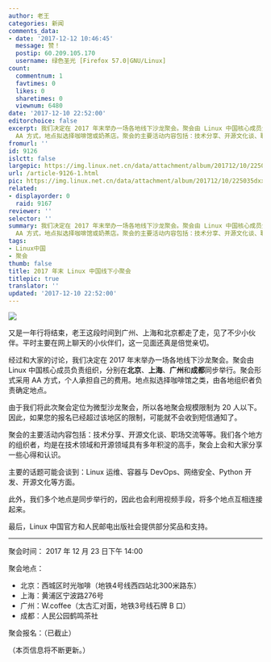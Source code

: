 ```yaml
---
author: 老王
categories: 新闻
comments_data:
- date: '2017-12-12 10:46:45'
  message: 赞！
  postip: 60.209.105.170
  username: 绿色圣光 [Firefox 57.0|GNU/Linux]
count:
  commentnum: 1
  favtimes: 0
  likes: 0
  sharetimes: 0
  viewnum: 6480
date: '2017-12-10 22:52:00'
editorchoice: false
excerpt: 我们决定在 2017 年末举办一场各地线下沙龙聚会。聚会由 Linux 中国核心成员负责组织，分别在北京、上海、广州和成都同步举行。聚会形式采用
  AA 方式，地点拟选择咖啡馆或奶茶店。聚会的主要活动内容包括：技术分享、开源文化谈、职场交流等等。
fromurl: ''
id: 9126
islctt: false
largepic: https://img.linux.net.cn/data/attachment/album/201712/10/225035dxxg31hgcotbsx31.jpg
url: /article-9126-1.html
pic: https://img.linux.net.cn/data/attachment/album/201712/10/225035dxxg31hgcotbsx31.jpg.thumb.jpg
related:
- displayorder: 0
  raid: 9167
reviewer: ''
selector: ''
summary: 我们决定在 2017 年末举办一场各地线下沙龙聚会。聚会由 Linux 中国核心成员负责组织，分别在北京、上海、广州和成都同步举行。聚会形式采用
  AA 方式，地点拟选择咖啡馆或奶茶店。聚会的主要活动内容包括：技术分享、开源文化谈、职场交流等等。
tags:
- Linux中国
- 聚会
thumb: false
title: 2017 年末 Linux 中国线下小聚会
titlepic: true
translator: ''
updated: '2017-12-10 22:52:00'
---
```


![](https://img.linux.net.cn/data/attachment/album/201712/10/225035dxxg31hgcotbsx31.jpg)


又是一年行将结束，老王这段时间到广州、上海和北京都走了走，见了不少小伙伴。平时主要在网上聊天的小伙伴们，这一见面还真是倍觉亲切。


经过和大家的讨论，我们决定在 2017 年末举办一场各地线下沙龙聚会。聚会由 Linux 中国核心成员负责组织，分别在**北京**、**上海**、**广州**和**成都**同步举行。聚会形式采用 AA 方式，个人承担自己的费用。地点拟选择咖啡馆之类，由各地组织者负责确定地点。


由于我们将此次聚会定位为微型沙龙聚会，所以各地聚会规模限制为 20 人以下。因此，如果您的报名已经超过该地区的限制，可能就不会收到短信通知了。


聚会的主要活动内容包括：技术分享、开源文化谈、职场交流等等。我们各个地方的组织者，均是在技术领域和开源领域具有多年积淀的高手，聚会上会和大家分享一些心得和认识。


主要的话题可能会谈到：Linux 运维、容器与 DevOps、网络安全、Python 开发、开源文化等方面。


此外，我们多个地点是同步举行的，因此也会利用视频手段，将多个地点互相连接起来。


最后，Linux 中国官方和人民邮电出版社会提供部分奖品和支持。




---


聚会时间： 2017 年 12 月 23 日下午 14:00


聚会地点：


* 北京：西城区时光咖啡（地铁4号线西四站北300米路东）
* 上海：黄浦区宁波路276号
* 广州：W.coffee（太古汇对面，地铁3号线石牌 B 口）
* 成都：人民公园鹤鸣茶社


聚会报名：（已截止）


（本页信息将不断更新。）